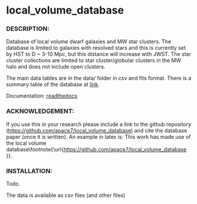 # **local_volume_database** 

### DESCRIPTION:

Database of local volume dwarf galaxies and MW star clusters. The database is limited to galaxies with resolved stars and this is currently set by HST to D ~ 3-10 Mpc, but this distance will increase with JWST.  The star cluster collections are limited to star cluster/globular clusters in the MW halo and does not include open clusters.  

The main data tables are in the data/ folder in csv and fits format. There is a summary table of the database at [link](https://github.com/apace7/local_volume_database/blob/main/table/lvdb_table.pdf).

Documentation: [readthedocs](https://local-volume-database.readthedocs.io/en/latest/index.html)

### ACKNOWLEDGEMENT:

If you use this in your research please include a link to the github repository (https://github.com/apace7/local_volume_database) and cite the database paper (once it is written). 
An example in latex is: This work has made use of the local volume database\footnote{\url{https://github.com/apace7/local_volume_database }}.

### INSTALLATION:
Todo.

The data is available as csv files (and other files)
